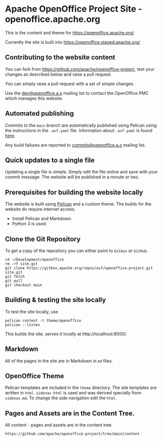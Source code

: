 # Apache OpenOffice Project Site - openoffice.apache.org

This is the content and theme for https://openoffice.apache.org/

Currently the site is built into https://openoffice.staged.apache.org/

## Contributing to the website content

You can fork from https://github.com/apache/openoffice-project, test your changes as described below
and raise a pull request.

You can simply raise a pull request with a set of simple changes.

Use the [dev@openoffice.a.o](https://lists.apache.org/list.html?dev@openoffice.apache.org) mailing list to contact
the OpenOffice PMC which manages this website.

## Automated publishing

Commits to the `main` branch are automatically published using Pelican using the instructions in the `.asf.yaml` file.
Information about `.asf.yaml` is found [here](https://cwiki.apache.org/confluence/display/INFRA/git+-+.asf.yaml+features).

Any build failures are reported to [commits@openoffice.a.o](https://lists.apache.org/list.html?commits@openoffice.apache.org)
mailing list.

## Quick updates to a single file

Updating a single file is simple. Simply edit the file online and save with your commit message. The website will be published in a minute or two.

## Prerequisites for building the website locally

The website is built using [Pelican](https://docs.getpelican.com/en/latest/quickstart.html) and a custom theme.
The builds for the website do require internet access.

- Install Pelican and Markdown.
- Python 3 is used.


## Clone the Git Repository

To get a copy of the repository you can either point to `Gitbox` or `GitHub`.

```
cd ~/Development/openoffice
rm -rf site.git
git clone https://gitbox.apache.org/repos/asf/openoffice-project.git site.git
git fetch
git pull
git checkout main
```

## Building & testing the site locally

To test the site locally, use 

    pelican content -t theme/openoffice
    pelican --listen
    
This builds the site, serves it locally at  http://localhost:8000/.

## Markdown

All of the pages in the site are in Markdown in `md` files.

## OpenOffice Theme

Pelican templates are included in the `theme` directory. The site templates are written in `html`.
`sidenav.html` is used and was derived specially from `sidenav.md`. To change the side navigation edit the `html`.

## Pages and Assets are in the Content Tree.

All content - pages and assets are in the content tree.

    https://github.com/apache/openoffice-project/tree/main/content

